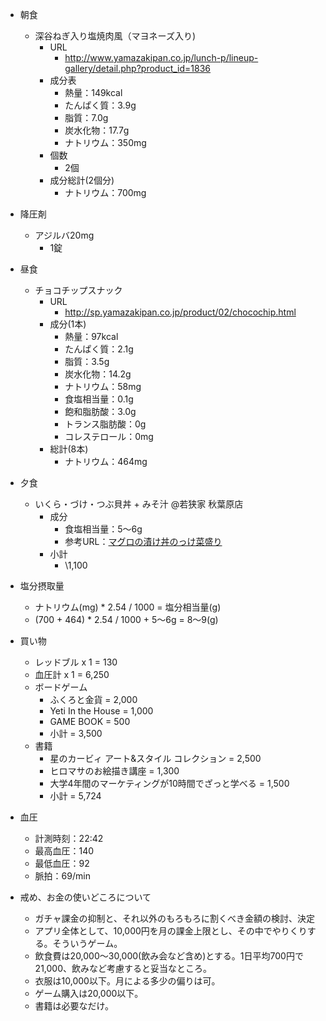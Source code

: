 - 朝食
  - 深谷ねぎ入り塩焼肉風（マヨネーズ入り) 
    - URL
      - http://www.yamazakipan.co.jp/lunch-p/lineup-gallery/detail.php?product_id=1836
    - 成分表
      - 熱量：149kcal
      - たんぱく質：3.9g
      - 脂質：7.0g
      - 炭水化物：17.7g
      - ナトリウム：350mg
    - 個数
      - 2個
    - 成分総計(2個分)
      - ナトリウム：700mg
- 降圧剤
  - アジルバ20mg
    - 1錠
- 昼食
  - チョコチップスナック
    - URL
      - http://sp.yamazakipan.co.jp/product/02/chocochip.html
    - 成分(1本)
      - 熱量：97kcal
      - たんぱく質：2.1g
      - 脂質：3.5g
      - 炭水化物：14.2g
      - ナトリウム：58mg
      - 食塩相当量：0.1g
      - 飽和脂肪酸：3.0g
      - トランス脂肪酸：0g
      - コレステロール：0mg
    - 総計(8本)
      - ナトリウム：464mg
- 夕食
  - いくら・づけ・つぶ貝丼 + みそ汁 @若狭家 秋葉原店
    - 成分
      - 食塩相当量：5～6g
      - 参考URL：[マグロの漬け丼のっけ菜盛り](http://www.sbfoods.co.jp/recipe/detail.php?rcd=06234)
    - 小計
      - \1,100

- 塩分摂取量
  - ナトリウム(mg) * 2.54 / 1000 = 塩分相当量(g)
  - (700 + 464) * 2.54 / 1000 + 5～6g = 8～9(g)

- 買い物
  - レッドブル x 1 = 130
  - 血圧計 x 1 = 6,250
  - ボードゲーム
    - ふくろと金貨 = 2,000
    - Yeti In the House = 1,000
    - GAME BOOK = 500
    - 小計 = 3,500
  - 書籍
    - 星のカービィ アート&スタイル コレクション = 2,500
    - ヒロマサのお絵描き講座 = 1,300
    - 大学4年間のマーケティングが10時間でざっと学べる = 1,500
    - 小計 = 5,724

- 血圧
  - 計測時刻：22:42
  - 最高血圧：140
  - 最低血圧：92
  - 脈拍：69/min

- 戒め、お金の使いどころについて
  - ガチャ課金の抑制と、それ以外のもろもろに割くべき金額の検討、決定
  - アプリ全体として、10,000円を月の課金上限とし、その中でやりくりする。そういうゲーム。
  - 飲食費は20,000～30,000(飲み会など含め)とする。1日平均700円で21,000、飲みなど考慮すると妥当なところ。
  - 衣服は10,000以下。月による多少の偏りは可。
  - ゲーム購入は20,000以下。
  - 書籍は必要なだけ。
